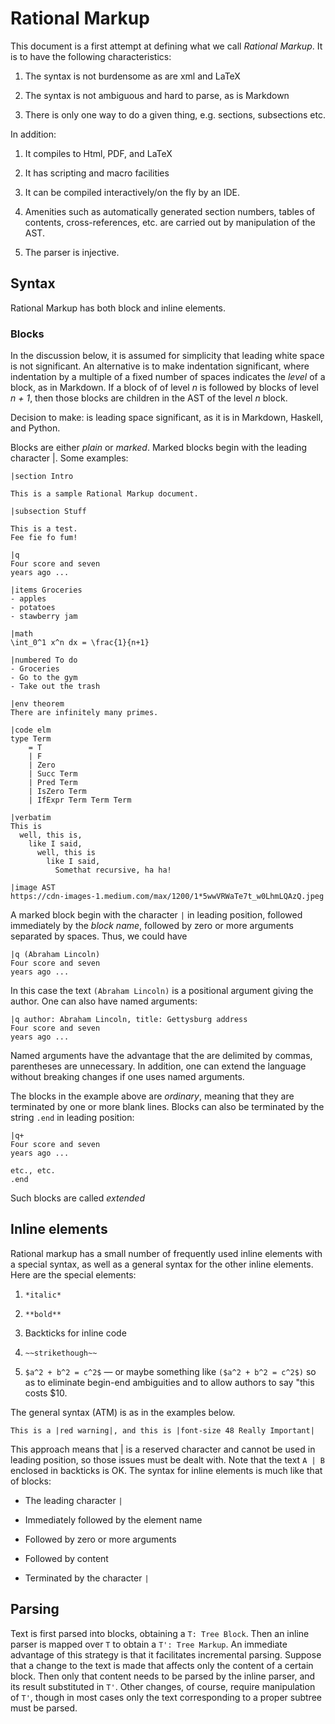 # Rational Markup

This document is a first attempt at defining what we call *Rational Markup*.  It is to have the following characteristics:

1. The syntax is not burdensome as are xml and LaTeX

2. The syntax is not ambiguous and hard to parse, as is Markdown

3. There is only one way to do a given thing, e.g. sections, subsections etc.

In addition:

1. It compiles to Html, PDF, and LaTeX

2. It has scripting and macro facilities

3. It can be compiled interactively/on the fly by an IDE.

4. Amenities such as automatically generated section numbers, tables of contents, cross-references, etc. are carried out by manipulation of the AST.  

5. The parser is injective.  

## Syntax

Rational Markup has both block and inline elements.

### Blocks

In the discussion below, it is assumed for simplicity that leading white space is not significant.  An alternative is to make indentation significant, where indentation by a multiple of a fixed number of spaces indicates the *level* of a block, as in Markdown.  If a block of of level *n* is followed by blocks of level *n + 1*, then those blocks are children in the AST of the level *n* block.

Decision to make: is leading space significant, as it is in Markdown, Haskell, and Python.

Blocks are either *plain* or *marked*.  Marked blocks begin with the leading character |.  Some examples:

```
|section Intro

This is a sample Rational Markup document.

|subsection Stuff

This is a test.
Fee fie fo fum!

|q 
Four score and seven
years ago ...

|items Groceries
- apples
- potatoes
- stawberry jam

|math 
\int_0^1 x^n dx = \frac{1}{n+1}

|numbered To do
- Groceries
- Go to the gym
- Take out the trash

|env theorem 
There are infinitely many primes.

|code elm
type Term
    = T
    | F
    | Zero
    | Succ Term
    | Pred Term
    | IsZero Term
    | IfExpr Term Term Term
    
|verbatim
This is
  well, this is,
    like I said,
      well, this is
        like I said,
          Somethat recursive, ha ha!
          
|image AST
https://cdn-images-1.medium.com/max/1200/1*5wwVRWaTe7t_w0LhmLQAzQ.jpeg
```

A marked block begin with the character `|` in leading position, followed immediately by the *block name*, followed by zero or more arguments separated by spaces.  Thus, we could have

```
|q (Abraham Lincoln)
Four score and seven
years ago ...
``` 

In this case the text `(Abraham Lincoln)` is a positional argument
giving the author.  One can also have named arguments:

```
|q author: Abraham Lincoln, title: Gettysburg address
Four score and seven
years ago ...
```

Named arguments have the advantage that the are delimited by commas,
parentheses are unnecessary. In addition, one can extend the language without breaking changes if one uses named arguments.

The blocks in the example above are *ordinary*, meaning that they 
are terminated by one or more blank lines. Blocks can also be terminated
by the string `.end` in leading position:

```
|q+ 
Four score and seven
years ago ...

etc., etc.
.end
```	

Such blocks are called *extended* 

## Inline elements

Rational markup has a small number of frequently used inline elements with a special syntax, as well as a general syntax for the other inline elements.  Here are the special elements:

1. `*italic*`

2. `**bold**`

3. Backticks for inline code

4. `~~strikethough~~`

5. `$a^2 + b^2 = c^2$` — or maybe something like `($a^2 + b^2 = c^2$)` so as to eliminate begin-end ambiguities and to allow authors to say "this costs $10.

The general syntax (ATM) is as in the examples below. 

```
This is a |red warning|, and this is |font-size 48 Really Important|
```

This approach means that | is a reserved character and cannot be used in leading position, so those issues must be dealt with.  Note that the 
text `A | B` enclosed in backticks is OK.  The syntax for inline elements is much like that of blocks:

- The leading character `|`

- Immediately followed by the element name

- Followed by zero or more arguments

- Followed by content

- Terminated by the character `|`


## Parsing

Text is first parsed into blocks, obtaining a `T: Tree Block`. Then an inline parser is mapped over `T` to obtain a `T': Tree Markup`.  An immediate advantage of this strategy is that it facilitates incremental parsing.  Suppose that a change to the text is made that affects only the content of a certain block.  Then only that content needs to be parsed by the inline parser, and its result substituted in `T'`. Other changes, of course, require manipulation of `T'`, though in most cases only  the text corresponding to a proper subtree must be parsed.